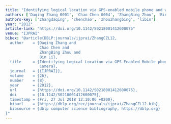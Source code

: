```yaml
---
title: "Identifying logical location via GPS-enabled mobile phone and wearable camera"
authors: ['Daqing Zhang 0001', 'Chao Chen 0004', 'ZhangBing Zhou', 'Bin Li']
authors-key: ['zhangdaqing', 'chenchao', 'zhouzhangbing', 'libin']
year: "2012"
article-link: "https://doi.org/10.1142/S0218001412600075"
venue: "IJPRAI"
bibex: "@article{DBLP:journals/ijprai/ZhangCZL12,
  author    = {Daqing Zhang and
               Chao Chen and
               ZhangBing Zhou and
               Bin Li},
  title     = {Identifying Logical Location via GPS-Enabled Mobile phone and Wearable
               Camera},
  journal   = {{IJPRAI}},
  volume    = {26},
  number    = {8},
  year      = {2012},
  url       = {https://doi.org/10.1142/S0218001412600075},
  doi       = {10.1142/S0218001412600075},
  timestamp = {Fri, 27 Jul 2018 12:10:06 +0200},
  biburl    = {https://dblp.org/rec/journals/ijprai/ZhangCZL12.bib},
  bibsource = {dblp computer science bibliography, https://dblp.org}
}"
---
```

